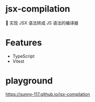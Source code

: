 # jsx-compilation
🍻 实现 JSX 语法转成 JS 语法的编译器


# Features

- TypeScript
- Vitest

# playground

https://sunny-117.github.io/jsx-compilation

